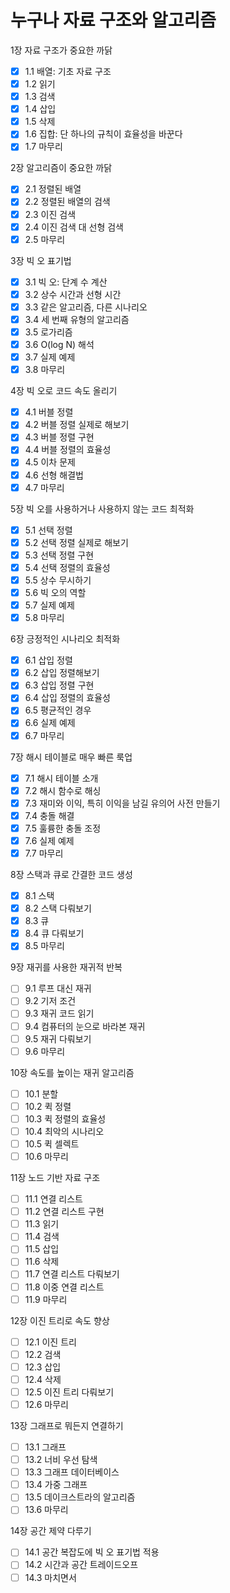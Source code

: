 # 누구나 자료 구조와 알고리즘

1장 자료 구조가 중요한 까닭
- [x] 1.1 배열: 기초 자료 구조
- [x] 1.2 읽기
- [x] 1.3 검색
- [x] 1.4 삽입
- [x] 1.5 삭제
- [x] 1.6 집합: 단 하나의 규칙이 효율성을 바꾼다
- [x] 1.7 마무리

2장 알고리즘이 중요한 까닭
- [x] 2.1 정렬된 배열
- [x] 2.2 정렬된 배열의 검색
- [x] 2.3 이진 검색
- [x] 2.4 이진 검색 대 선형 검색
- [x] 2.5 마무리

3장 빅 오 표기법
- [x] 3.1 빅 오: 단계 수 계산
- [x] 3.2 상수 시간과 선형 시간
- [x] 3.3 같은 알고리즘, 다른 시나리오
- [x] 3.4 세 번째 유형의 알고리즘
- [x] 3.5 로가리즘
- [x] 3.6 O(log N) 해석
- [x] 3.7 실제 예제
- [x] 3.8 마무리

4장 빅 오로 코드 속도 올리기
- [x] 4.1 버블 정렬
- [x] 4.2 버블 정렬 실제로 해보기
- [x] 4.3 버블 정렬 구현
- [x] 4.4 버블 정렬의 효율성
- [x] 4.5 이차 문제
- [x] 4.6 선형 해결법
- [x] 4.7 마무리

5장 빅 오를 사용하거나 사용하지 않는 코드 최적화
- [x] 5.1 선택 정렬
- [x] 5.2 선택 정렬 실제로 해보기
- [x] 5.3 선택 정렬 구현
- [x] 5.4 선택 정렬의 효율성
- [x] 5.5 상수 무시하기
- [x] 5.6 빅 오의 역할
- [x] 5.7 실제 예제
- [x] 5.8 마무리

6장 긍정적인 시나리오 최적화
- [x] 6.1 삽입 정렬
- [x] 6.2 삽입 정렬해보기
- [x] 6.3 삽입 정렬 구현
- [x] 6.4 삽입 정렬의 효율성
- [x] 6.5 평균적인 경우
- [x] 6.6 실제 예제
- [x] 6.7 마무리

7장 해시 테이블로 매우 빠른 룩업
- [x] 7.1 해시 테이블 소개
- [x] 7.2 해시 함수로 해싱
- [x] 7.3 재미와 이익, 특히 이익을 남길 유의어 사전 만들기
- [x] 7.4 충돌 해결
- [x] 7.5 훌륭한 충돌 조정
- [x] 7.6 실제 예제
- [x] 7.7 마무리

8장 스택과 큐로 간결한 코드 생성
- [x] 8.1 스택
- [x] 8.2 스택 다뤄보기
- [x] 8.3 큐
- [x] 8.4 큐 다뤄보기
- [x] 8.5 마무리

9장 재귀를 사용한 재귀적 반복
- [ ] 9.1 루프 대신 재귀
- [ ] 9.2 기저 조건
- [ ] 9.3 재귀 코드 읽기
- [ ] 9.4 컴퓨터의 눈으로 바라본 재귀
- [ ] 9.5 재귀 다뤄보기
- [ ] 9.6 마무리

10장 속도를 높이는 재귀 알고리즘
- [ ] 10.1 분할
- [ ] 10.2 퀵 정렬
- [ ] 10.3 퀵 정렬의 효율성
- [ ] 10.4 최악의 시나리오
- [ ] 10.5 퀵 셀렉트
- [ ] 10.6 마무리

11장 노드 기반 자료 구조
- [ ] 11.1 연결 리스트
- [ ] 11.2 연결 리스트 구현
- [ ] 11.3 읽기
- [ ] 11.4 검색
- [ ] 11.5 삽입
- [ ] 11.6 삭제
- [ ] 11.7 연결 리스트 다뤄보기
- [ ] 11.8 이중 연결 리스트
- [ ] 11.9 마무리

12장 이진 트리로 속도 향상
- [ ] 12.1 이진 트리
- [ ] 12.2 검색
- [ ] 12.3 삽입
- [ ] 12.4 삭제
- [ ] 12.5 이진 트리 다뤄보기
- [ ] 12.6 마무리

13장 그래프로 뭐든지 연결하기
- [ ] 13.1 그래프
- [ ] 13.2 너비 우선 탐색
- [ ] 13.3 그래프 데이터베이스
- [ ] 13.4 가중 그래프
- [ ] 13.5 데이크스트라의 알고리즘
- [ ] 13.6 마무리

14장 공간 제약 다루기
- [ ] 14.1 공간 복잡도에 빅 오 표기법 적용
- [ ] 14.2 시간과 공간 트레이드오프
- [ ] 14.3 마치면서